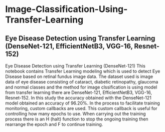 # Image-Classification-Using-Transfer-Learning

## Eye Disease Detection using Transfer Learning (DenseNet-121, EfficientNetB3, VGG-16, Resnet-152)
Eye Disease Detection using Transfer Learning (DenseNet-121)
This notebook contains Transfer Learning modeling which is used to detect Eye Disease based on retinal fundus image data. The dataset used is image data of eye disease consisting of cataract, diabetic retinopathy, glaucoma and normal classes and the method for image clssification is using model from transfer learning there are DenseNet-121, EfficientNetB3, VGG-16, Resnet-152. In this study the accuracy obtained with the DenseNet-121 model obtained an accuracy of 96.20%. In the process to facilitate training monitoring, custom callbacks are used. This custom callback is useful for controlling how many epochs to use. When carrying out the training process there is an H (halt) function to stop the ongoing training then rearrange the epoch and F to continue training.
